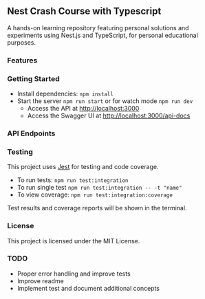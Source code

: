 ## Nest Crash Course with Typescript

A hands-on learning repository featuring personal solutions and experiments using Nest.js and TypeScript, for personal educational purposes.

### Features

### Getting Started

- Install dependencies: `npm install`
- Start the server `npm run start` or for watch mode `npm run dev`
  - Access the API at [http://localhost:3000](http://localhost:3000)
  - Access the Swagger UI at [http://localhost:3000/api-docs](http://localhost:3000/api-docs)

### API Endpoints

### Testing

This project uses [Jest](https://jestjs.io/) for testing and code coverage.

- To run tests:
  `npm run test:integration`
- To run single test
  `npm run test:integration -- -t "name"`
- To view coverage:
  `npm run test:integration:coverage`

Test results and coverage reports will be shown in the terminal.

### License

This project is licensed under the MIT License.

### TODO

- Proper error handling and improve tests
- Improve readme
- Implement test and document additional concepts
